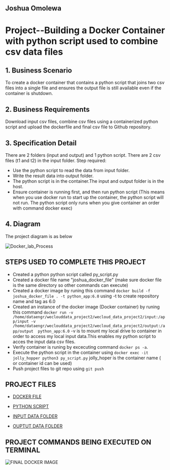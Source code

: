 ## Joshua Omolewa

# Project--Building a Docker Container with python script used to combine  csv data files


## 1. Business Scenario
To create a docker container that contains a python script that  joins two csv files into a single file  and ensures the output file is still available even if the container is shutdown.

## 2. Business Requirements
Download input csv files, combine csv files using a containerized python script and upload the dockerfile and final csv file to Github repository.


## 3. Specification Detail
There are 2 folders (input and output) and 1 python script. There are 2 csv files (t1 and t2) in the input folder.
Step required:
- Use the python script to read the data from input folder.
- Write the result data into output folder.
- The python script is in the container.The input and output folder is in the host. 
- Ensure container is running  first, and then run python script (This means when you use docker run to start up the container, the python script will not run. The python script only runs when you give container an order with command docker exec)


## 4. Diagram
The project diagram is as below

![Docker_lab_Process](https://github.com/Joshua-omolewa/wecloud_data_project2/blob/main/img/Docker_lab_Process.jpg)

## STEPS USED TO COMPLETE THIS PROJECT
* Created a python python script called py_script.py
* Created a docker file name "joshua_docker_file" (make sure docker file is the same directory so other commands can execute)
* Created a docker image by runing this command `docker build -f joshua_docker_file . -t python_app:6.0`  using -t to create repository name and tag as 6.0
* Created an instance of the docker image (Docker container) by  runing this command `docker run -v /home/dataengr/weclouddata_project2/wecloud_data_project2/input:/app/input -v /home/dataengr/weclouddata_project2/wecloud_data_project2/output:/app/output  python_app:6.0` -v is to mount my local drive to container in order to access my local input data.This enables my python script to acces the input data csv files.
* Verify container is runing  by excecuting command `docker ps -a`.
* Execute the python script in the container using `docker exec -it jolly_hopper python3 py_script.py` jolly_hoper is the container name ( or container id can be used)
* Push project files  to git repo using `git push`

## PROJECT FILES

* [DOCKER FILE](https://github.com/Joshua-omolewa/wecloud_data_project2/blob/main/joshua_docker_file)

* [PYTHON SCRIPT](https://github.com/Joshua-omolewa/wecloud_data_project2/blob/main/py_script.py)

* [INPUT DATA FOLDER](https://github.com/Joshua-omolewa/wecloud_data_project2/tree/main/input)

* [OUPTUT DATA FOLDER](https://github.com/Joshua-omolewa/wecloud_data_project2/tree/main/output)

## PROJECT COMMANDS BEING EXECUTED ON TERMINAL

![FINAL DOCKER IMAGE](https://github.com/Joshua-omolewa/wecloud_data_project2/blob/main/img/FINAL%20DOCKER%20IMAGE.jpg)
